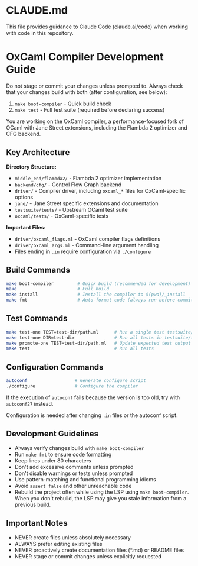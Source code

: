 # CLAUDE.md

This file provides guidance to Claude Code (claude.ai/code) when working with code in this repository.

# OxCaml Compiler Development Guide

Do not stage or commit your changes unless prompted to.
Always check that your changes build with both (after configuration, see below):
1. `make boot-compiler` - Quick build check
2. `make test` - Full test suite (required before declaring success)

You are working on the OxCaml compiler, a performance-focused fork of OCaml with Jane Street extensions, including the Flambda 2 optimizer and CFG backend.

## Key Architecture

**Directory Structure:**
- `middle_end/flambda2/` - Flambda 2 optimizer implementation
- `backend/cfg/` - Control Flow Graph backend
- `driver/` - Compiler driver, including `oxcaml_*` files for OxCaml-specific options
- `jane/` - Jane Street specific extensions and documentation
- `testsuite/tests/` - Upstream OCaml test suite
- `oxcaml/tests/` - OxCaml-specific tests

**Important Files:**
- `driver/oxcaml_flags.ml` - OxCaml compiler flags definitions
- `driver/oxcaml_args.ml` - Command-line argument handling
- Files ending in `.in` require configuration via `./configure`

## Build Commands
```bash
make boot-compiler         # Quick build (recommended for development)
make                       # Full build
make install               # Install the compiler to $(pwd)/_install
make fmt                   # Auto-format code (always run before committing)
```

## Test Commands
```bash
make test-one TEST=test-dir/path.ml      # Run a single test testsuite/tests/test-dir/path.ml
make test-one DIR=test-dir               # Run all tests in testsuite/tests/test-dir
make promote-one TEST=test-dir/path.ml   # Update expected test output
make test                                # Run all tests
```

## Configuration Commands
```bash
autoconf                  # Generate configure script
./configure               # Configure the compiler
```

If the execution of `autoconf` fails because the version is too old, try with `autoconf27` instead.

Configuration is needed after changing `.in` files or the autoconf script.

## Development Guidelines
- Always verify changes build with `make boot-compiler`
- Run `make fmt` to ensure code formatting
- Keep lines under 80 characters
- Don't add excessive comments unless prompted
- Don't disable warnings or tests unless prompted
- Use pattern-matching and functional programming idioms
- Avoid `assert false` and other unreachable code
- Rebuild the project often while using the LSP using `make boot-compiler`. When
  you don't rebuild, the LSP may give you stale information from a previous
  build.

## Important Notes

- NEVER create files unless absolutely necessary
- ALWAYS prefer editing existing files
- NEVER proactively create documentation files (*.md) or README files
- NEVER stage or commit changes unless explicitly requested
